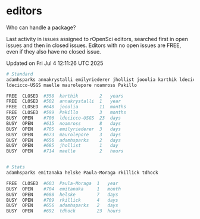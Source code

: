 # editors

Who can handle a package?

Last activity in issues assigned to rOpenSci editors, searched first in open
issues and then in closed issues. Editors with no open issues are FREE, even if
they also have no closed issue.


Updated on Fri Jul 4 12:11:26 UTC 2025

```bash
# Standard
adamhsparks annakrystalli emilyriederer jhollist jooolia karthik ldecicco
ldecicco-USGS maelle maurolepore noamross Pakillo

FREE  CLOSED  #358  karthik        2   years
FREE  CLOSED  #502  annakrystalli  1   year
FREE  CLOSED  #648  jooolia        11  months
FREE  CLOSED  #599  Pakillo        3   months
BUSY  OPEN    #706  ldecicco-USGS  23  days
BUSY  OPEN    #615  noamross       8   days
BUSY  OPEN    #705  emilyriederer  3   days
BUSY  OPEN    #673  maurolepore    3   days
BUSY  OPEN    #656  adamhsparks    2   days
BUSY  OPEN    #685  jhollist       1   day
BUSY  OPEN    #714  maelle         2   hours


# Stats
adamhsparks emitanaka helske Paula-Moraga rkillick tdhock

FREE  CLOSED  #603  Paula-Moraga  1   year
BUSY  OPEN    #704  emitanaka     1   month
BUSY  OPEN    #688  helske        7   days
BUSY  OPEN    #709  rkillick      4   days
BUSY  OPEN    #656  adamhsparks   2   days
BUSY  OPEN    #692  tdhock        23  hours
```
